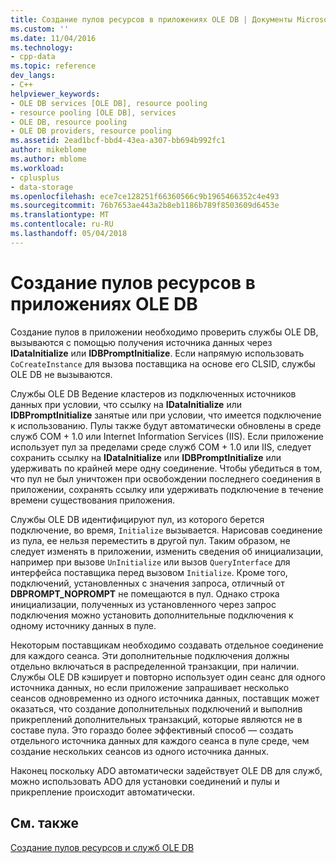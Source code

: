 ```yaml
---
title: Создание пулов ресурсов в приложениях OLE DB | Документы Microsoft
ms.custom: ''
ms.date: 11/04/2016
ms.technology:
- cpp-data
ms.topic: reference
dev_langs:
- C++
helpviewer_keywords:
- OLE DB services [OLE DB], resource pooling
- resource pooling [OLE DB], services
- OLE DB, resource pooling
- OLE DB providers, resource pooling
ms.assetid: 2ead1bcf-bbd4-43ea-a307-bb694b992fc1
author: mikeblome
ms.author: mblome
ms.workload:
- cplusplus
- data-storage
ms.openlocfilehash: ece7ce128251f66360566c9b1965466352c4e493
ms.sourcegitcommit: 76b7653ae443a2b8eb1186b789f8503609d6453e
ms.translationtype: MT
ms.contentlocale: ru-RU
ms.lasthandoff: 05/04/2018
---
```

# <a name="resource-pooling-in-your-ole-db-application"></a>Создание пулов ресурсов в приложениях OLE DB
Создание пулов в приложении необходимо проверить службы OLE DB, вызываются с помощью получения источника данных через **IDataInitialize** или **IDBPromptInitialize**. Если напрямую использовать `CoCreateInstance` для вызова поставщика на основе его CLSID, службы OLE DB не вызываются.  
  
 Службы OLE DB Ведение кластеров из подключенных источников данных при условии, что ссылку на **IDataInitialize** или **IDBPromptInitialize** занятые или при условии, что имеется подключение к использованию. Пулы также будут автоматически обновлены в среде служб COM + 1.0 или Internet Information Services (IIS). Если приложение использует пул за пределами среде служб COM + 1.0 или IIS, следует сохранить ссылку на **IDataInitialize** или **IDBPromptInitialize** или удерживать по крайней мере одну соединение. Чтобы убедиться в том, что пул не был уничтожен при освобождении последнего соединения в приложении, сохранять ссылку или удерживать подключение в течение времени существования приложения.  
  
 Службы OLE DB идентифицируют пул, из которого берется подключение, во время, `Initialize` вызывается. Нарисовав соединение из пула, ее нельзя переместить в другой пул. Таким образом, не следует изменять в приложении, изменить сведения об инициализации, например при вызове `UnInitialize` или вызов `QueryInterface` для интерфейса поставщика перед вызовом `Initialize`. Кроме того, подключений, установленных с значения запроса, отличный от **DBPROMPT_NOPROMPT** не помещаются в пул. Однако строка инициализации, полученных из установленного через запрос подключения можно установить дополнительные подключения к одному источнику данных в пуле.  
  
 Некоторым поставщикам необходимо создавать отдельное соединение для каждого сеанса. Эти дополнительные подключения должны отдельно включаться в распределенной транзакции, при наличии. Службы OLE DB кэширует и повторно использует один сеанс для одного источника данных, но если приложение запрашивает несколько сеансов одновременно из одного источника данных, поставщик может оказаться, что создание дополнительных подключений и выполнив прикреплений дополнительных транзакций, которые являются не в составе пула. Это гораздо более эффективный способ — создать отдельного источника данных для каждого сеанса в пуле среде, чем создание нескольких сеансов из одного источника данных.  
  
 Наконец поскольку ADO автоматически задействует OLE DB для служб, можно использовать ADO для установки соединений и пулы и прикрепление происходит автоматически.  
  
## <a name="see-also"></a>См. также  
 [Создание пулов ресурсов и служб OLE DB](../../data/oledb/ole-db-resource-pooling-and-services.md)